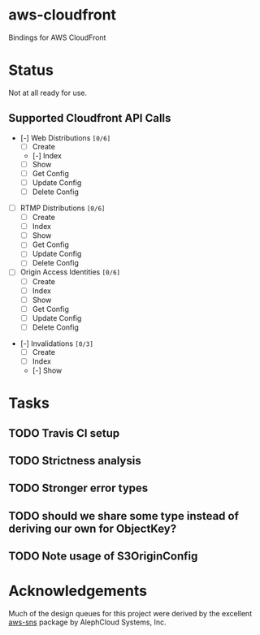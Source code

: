 # aws-cloudfront

Bindings for AWS CloudFront

# Status

Not at all ready for use.

## Supported Cloudfront API Calls

-   [-] Web Distributions <code>[0/6]</code>
    -   [ ] Create
    -   [-] Index
    -   [ ] Show
    -   [ ] Get Config
    -   [ ] Update Config
    -   [ ] Delete Config
-   [ ] RTMP Distributions <code>[0/6]</code>
    -   [ ] Create
    -   [ ] Index
    -   [ ] Show
    -   [ ] Get Config
    -   [ ] Update Config
    -   [ ] Delete Config
-   [ ] Origin Access Identities <code>[0/6]</code>
    -   [ ] Create
    -   [ ] Index
    -   [ ] Show
    -   [ ] Get Config
    -   [ ] Update Config
    -   [ ] Delete Config
-   [-] Invalidations <code>[0/3]</code>
    -   [ ] Create
    -   [ ] Index
    -   [-] Show

# Tasks


## TODO Travis CI setup

## TODO Strictness analysis

## TODO Stronger error types

## TODO should we share some type instead of deriving our own for ObjectKey?

## TODO Note usage of S3OriginConfig

# Acknowledgements

Much of the design queues for this project were derived by the
excellent [aws-sns](https://github.com/alephcloud/hs-aws-sns) package by AlephCloud Systems, Inc.
